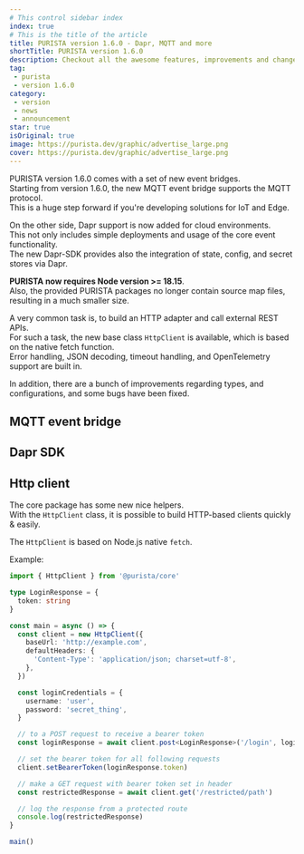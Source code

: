 ```yaml
---
# This control sidebar index
index: true
# This is the title of the article
title: PURISTA version 1.6.0 - Dapr, MQTT and more
shortTitle: PURISTA version 1.6.0
description: Checkout all the awesome features, improvements and changes in PURISTA v1.6.0 typescript framework.
tag:
 - purista
 - version 1.6.0
category:
 - version
 - news
 - announcement
star: true
isOriginal: true
image: https://purista.dev/graphic/advertise_large.png
cover: https://purista.dev/graphic/advertise_large.png
---
```



PURISTA version 1.6.0 comes with a set of new event bridges.  
Starting from version 1.6.0, the new MQTT event bridge supports the MQTT protocol.  
This is a huge step forward if you're developing solutions for IoT and Edge.

On the other side, Dapr support is now added for cloud environments.  
This not only includes simple deployments and usage of the core event functionality.  
The new Dapr-SDK provides also the integration of state, config, and secret stores via Dapr.

**PURISTA now requires Node version >= 18.15**.  
Also, the provided PURISTA packages no longer contain source map files, resulting in a much smaller size.

A very common task is, to build an HTTP adapter and call external REST APIs.  
For such a task, the new base class `HttpClient` is available, which is based on the native fetch function.  
Error handling, JSON decoding, timeout handling, and OpenTelemetry support are built in.

In addition, there are a bunch of improvements regarding types, and configurations, and some bugs have been fixed.

<!-- more -->

## MQTT event bridge

## Dapr SDK

## Http client

The core package has some new nice helpers.  
With the `HttpClient` class, it is possible to build HTTP-based clients quickly & easily.

The `HttpClient` is based on Node.js native `fetch`.

Example:

```typescript
import { HttpClient } from '@purista/core'

type LoginResponse = {
  token: string
}

const main = async () => {
  const client = new HttpClient({
    baseUrl: 'http://example.com',
    defaultHeaders: {
      'Content-Type': 'application/json; charset=utf-8',
    },
  })

  const loginCredentials = {
    username: 'user',
    password: 'secret_thing',
  }

  // to a POST request to receive a bearer token
  const loginResponse = await client.post<LoginResponse>('/login', loginCredentials)

  // set the bearer token for all following requests
  client.setBearerToken(loginResponse.token)

  // make a GET request with bearer token set in header
  const restrictedResponse = await client.get('/restricted/path')

  // log the response from a protected route
  console.log(restrictedResponse)
}

main()
```
